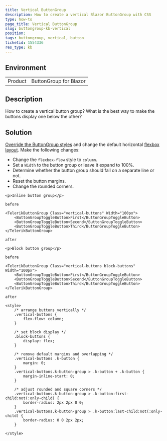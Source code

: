 ```yaml
---
title: Vertical ButtonGroup
description: How to create a vertical Blazor ButtonGroup with CSS
type: how-to
page_title: Vertical ButtonGroup
slug: buttongroup-kb-vertical
position: 
tags: buttongroup, vertical, button
ticketid: 1554336
res_type: kb
---
```


## Environment

<table>
	<tbody>
		<tr>
			<td>Product</td>
			<td>ButtonGroup for Blazor</td>
		</tr>
	</tbody>
</table>

## Description

How to create a vertical button group? What is the best way to make the buttons display one below the other?

## Solution

[Override the ButtonGroup styles](slug:themes-override) and change the default horizontal [flexbox layout](https://css-tricks.com/snippets/css/a-guide-to-flexbox/). Make the following changes:

* Change the `flexbox-flow` style to `column`.
* Set a `Width` to the button group or leave it expand to 100%.
* Determine whether the button group should fall on a separate line or not.
* Reset the button margins.
* Change the rounded corners.

````RAZOR
<p>Inline button group</p>

before

<TelerikButtonGroup Class="vertical-buttons" Width="100px">
    <ButtonGroupToggleButton>First</ButtonGroupToggleButton>
    <ButtonGroupToggleButton>Second</ButtonGroupToggleButton>
    <ButtonGroupToggleButton>Third</ButtonGroupToggleButton>
</TelerikButtonGroup>

after

<p>Block button group</p>

before

<TelerikButtonGroup Class="vertical-buttons block-buttons" Width="100px">
    <ButtonGroupToggleButton>First</ButtonGroupToggleButton>
    <ButtonGroupToggleButton>Second</ButtonGroupToggleButton>
    <ButtonGroupToggleButton>Third</ButtonGroupToggleButton>
</TelerikButtonGroup>

after

<style>
    /* arrange buttons vertically */
    .vertical-buttons {
        flex-flow: column;
    }

    /* set block display */
    .block-buttons {
        display: flex;
    }

    /* remove default margins and overlapping */
    .vertical-buttons .k-button {
        margin: 0;
    }
    .vertical-buttons.k-button-group > .k-button + .k-button {
        margin-inline-start: 0;
    }

    /* adjust rounded and square corners */
    .vertical-buttons.k-button-group > .k-button:first-child:not(:only-child) {
        border-radius: 2px 2px 0 0;
    }
    .vertical-buttons.k-button-group > .k-button:last-child:not(:only-child) {
        border-radius: 0 0 2px 2px;
    }

</style>
````
